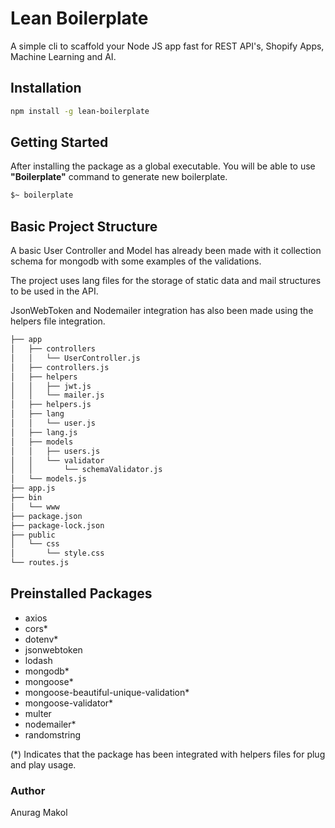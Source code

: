 # Lean Boilerplate

A simple cli to scaffold your Node JS app fast for REST API's, Shopify Apps, Machine Learning and AI. 

## Installation 

```bash
npm install -g lean-boilerplate
```

## Getting Started

After installing the package as a global executable. You will be able to use **"Boilerplate"** command to generate new boilerplate.

```bash
$~ boilerplate
```

## Basic Project Structure

A basic User Controller and Model has already been made with it collection schema for mongodb with some examples of the validations.

The project uses lang files for the storage of static data and mail structures to be used in the API.

JsonWebToken and Nodemailer integration has also been made using the helpers file integration.

```bash
├── app
│   ├── controllers
│   │   └── UserController.js
│   ├── controllers.js
│   ├── helpers
│   │   ├── jwt.js
│   │   └── mailer.js
│   ├── helpers.js
│   ├── lang
│   │   └── user.js
│   ├── lang.js
│   ├── models
│   │   ├── users.js
│   │   └── validator
│   │       └── schemaValidator.js
│   └── models.js
├── app.js
├── bin
│   └── www
├── package.json
├── package-lock.json
├── public
│   └── css
│       └── style.css
└── routes.js
```

## Preinstalled Packages

- axios
- cors*
- dotenv*
- jsonwebtoken
- lodash
- mongodb*
- mongoose*
- mongoose-beautiful-unique-validation*
- mongoose-validator*
- multer
- nodemailer*
- randomstring

(*) Indicates that the package has been integrated with helpers files for plug and play usage. 

### Author 

Anurag Makol